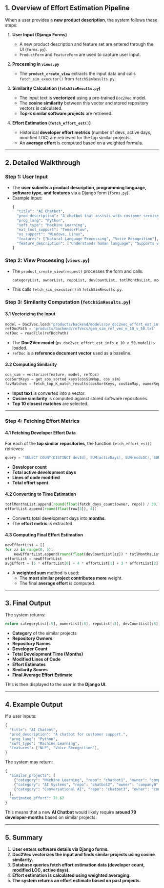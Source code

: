 
## **1. Overview of Effort Estimation Pipeline**
When a user provides a **new product description**, the system follows these steps:

1. **User Input (Django Forms)**
   - A new product description and feature set are entered through the UI (`forms.py`).
   - `ProductForm` and `FeatureForm` are used to capture user input.

2. **Processing in `views.py`**
   - The **`product_create_view`** extracts the input data and calls `fetch_sim_executor()` from `fetchSimResults.py`.

3. **Similarity Calculation (`fetchSimResults.py`)**
   - The input text is **vectorized** using a pre-trained `Doc2Vec` model.
   - The **cosine similarity** between this vector and stored repository vectors is calculated.
   - **Top-k similar software projects** are retrieved.

4. **Effort Estimation (`fetch_effort_est()`)**
   - Historical **developer effort metrics** (number of devs, active days, modified LOC) are retrieved for the top similar projects.
   - An **average effort** is computed based on a weighted formula.

---

## **2. Detailed Walkthrough**
### **Step 1: User Input**
- The **user submits a product description, programming language, software type, and features** via a Django form (`forms.py`).
- Example input:
  ```python
  {
    "title": "AI Chatbot",
    "prod_description": "A chatbot that assists with customer service.",
    "prog_lang": "Python",
    "soft_type": "Machine Learning",
    "ext_tool_support": "TensorFlow",
    "os_support": "Windows, Linux",
    "features": ["Natural Language Processing", "Voice Recognition"],
    "feature_description": ["Understands human language", "Supports voice commands"]
  }
  ```

### **Step 2: View Processing (`views.py`)**
- The `product_create_view(request)` processes the form and calls:
  ```python
  categoryList, ownerList, repoList, devCountList, totlMonthsList, modLOCList, effortList, simScores, avgEffort = fetch_sim_executor(prod_title, prod_desc, lang, sub_sft_type, tool, os, features, feature_descs)
  ```
- This calls `fetch_sim_executor()` in `fetchSimResults.py`.

### **Step 3: Similarity Computation (`fetchSimResults.py`)**
#### **3.1 Vectorizing the Input**
```python
model = Doc2Vec.load("products/backend/models/pv_doc2vec_effort_est_info_e_10_v_50.model")
refDocPath = 'products/backend/refVecs/gen_sim_ref_vec_e_10_v_50.txt'
refDoc = readFile(refDocPath)
```
- The **Doc2Vec model** (`pv_doc2vec_effort_est_info_e_10_v_50.model`) is loaded.
- `refDoc` is a **reference document vector** used as a baseline.

#### **3.2 Computing Similarity**
```python
cos_sim = vectorize(feature, model, refDoc)
cosSortKeys = get_abs_sorted_keys(cosSimMap, cos_sim)
favMatches = fetch_top_K_match_results(cosSortKeys, cosSimMap, ownerRepoList)
```
- **Input text** is converted into a vector.
- **Cosine similarity** is computed against stored software repositories.
- **Top 10 closest matches** are selected.

---

### **Step 4: Fetching Effort Metrics**
#### **4.1 Fetching Developer Effort Data**
For each of the **top similar repositories**, the function `fetch_effort_est()` retrieves:
```python
query = "SELECT COUNT(DISTINCT devId), SUM(activDays), SUM(modLOC), SUM(effort) FROM release_wise_effort WHERE owner = %s AND repo = %s;"
```
- **Developer count**
- **Total active development days**
- **Lines of code modified**
- **Total effort spent**

#### **4.2 Converting to Time Estimation**
```python
totlMonthsList.append(round(float(fetch_days_count(owner, repo)) / 30, 4))
effortList.append(round(float(row[3]), 4))
```
- Converts total development days into **months**.
- The **effort metric** is extracted.

#### **4.3 Computing Final Effort Estimation**
```python
newEffortList = []
for zz in range(0, 5):
    newEffortList.append(round(float(devCountList[zz]) * totlMonthsList[zz], 4))
effortList = newEffortList
avgEffort = (5 * effortList[0] + 4 * effortList[1] + 3 * effortList[2] + 2 * effortList[1] + effortList[0]) / 15
```
- A **weighted sum** method is used:
  - The **most similar project contributes more** weight.
  - The final **average effort** is computed.

---

## **3. Final Output**
The system returns:
```python
return categoryList[:5], ownerList[:5], repoList[:5], devCountList[:5], totlMonthsList[:5], modLocList[:5], effortList[:5], simScores[:5], avgEffort
```
- **Category** of the similar projects
- **Repository Owners**
- **Repository Names**
- **Developer Count**
- **Total Development Time (Months)**
- **Modified Lines of Code**
- **Effort Estimates**
- **Similarity Scores**
- **Final Average Effort Estimate**

This is then displayed to the user in the **Django UI**.

---

## **4. Example Output**
If a user inputs:
```python
{
  "title": "AI Chatbot",
  "prod_description": "A chatbot for customer support.",
  "prog_lang": "Python",
  "soft_type": "Machine Learning",
  "features": ["NLP", "Voice Recognition"],
}
```
The system may return:
```python
{
  "similar_projects": [
    {"category": "Machine Learning", "repo": "chatbot1", "owner": "companyA", "dev_count": 10, "months": 8, "effort": 80},
    {"category": "AI Systems", "repo": "chatbot2", "owner": "companyB", "dev_count": 8, "months": 6, "effort": 48},
    {"category": "Conversational AI", "repo": "chatbot3", "owner": "companyC", "dev_count": 12, "months": 9, "effort": 108}
  ],
  "estimated_effort": 78.67
}
```
This means that a new **AI Chatbot** would likely require **around 79 developer-months** based on similar projects.

---

## **5. Summary**
1. **User enters software details via Django forms.**
2. **Doc2Vec vectorizes the input and finds similar projects using cosine similarity.**
3. **Database queries fetch effort estimation data (developer count, modified LOC, active days).**
4. **Effort estimation is calculated using weighted averaging.**
5. **The system returns an effort estimate based on past projects.**

